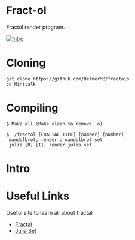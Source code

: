 # Fract-ol

 Fractol render program.
 
 [![Intro](https://img.shields.io/badge/Cursus-Minitalk-success?style=for-the-badge&logo=42)](https://github.com/BelmerMB/fractais)

# Cloning

 ```
 git clone https://github.com/BelmerMB/fractais
 cd Minitalk
 ```
 
 # Compiling
 
 ```
 $ Make all (Make clean to remove .o)
 ```
 ```
 $ ./fractol [FRACTAL TIPE] [number] [number] 
  mandelbrot, render a mandelbrot set
  julia [R] [I], render julia set. 
 
 ```

# Intro

# Useful Links
Useful site to learn all about fractal
* [Fractal](https://pt.mathigon.org/course/fractals/mandelbrot)
* [Julia Set](https://en.wikipedia.org/wiki/Julia_set)
